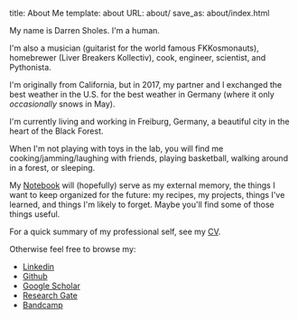 title: About Me
template: about
URL: about/
save_as: about/index.html

My name is Darren Sholes. I'm a human.

I'm also a musician (guitarist for the world famous FKKosmonauts), homebrewer (Liver Breakers Kollectiv), cook, engineer, scientist, and Pythonista.

I'm originally from California, but in 2017, my partner and I exchanged the best weather in the U.S. for the best weather in Germany (where it only *occasionally* snows in May).

I'm currently living and working in Freiburg, Germany, a beautiful city in the heart of the Black Forest.

When I'm not playing with toys in the lab, you will find me cooking/jamming/laughing with friends, playing basketball, walking around in a forest, or sleeping.

My [Notebook](link) will (hopefully) serve as my external memory, the things I want to keep organized for the future: my recipes, my projects, things I've learned, and things I'm likely to forget. Maybe you'll find some of those things useful.

For a quick summary of my professional self, see my [CV](link).

Otherwise feel free to browse my:

- [Linkedin](link)
- [Github](link)
- [Google Scholar](link)
- [Research Gate](link)
- [Bandcamp](link)
